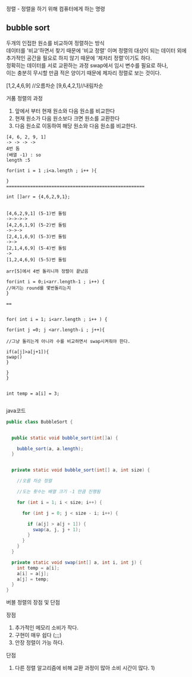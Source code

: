 정렬 - 정렬을 하기 위해 컴퓨터에게 하는 명령



## bubble sort

두개의 인접한 원소를 비교하여 정렬하는 방식  
데이터를 '비교'하면서 찾기 때문에 '비교 정렬' 이며 정렬의 대상이 되는 데이터 외에  
추가적인 공간을 필요로 하지 않기 때문에 '제저리 정렬'이기도 하다.  
정확히는 데이터를 서로 교환하는 과정 swap에서 임시 변수를 필요로 하나,  
이는 충분히 무시할 만큼 적은 양이기 때문에 제자리 정렬로 보는 것이다.  

[1,2,4,6,9] //오름차순
[9,6,4,2,1]//내림차순


 거품 정렬의 과정 
 1) 앞에서 부터 현재 원소와 다음 원소를 비교한다
 2) 현재 원소가 다음 원소보다 크면 원소를 교환한다
 3) 다음 원소로 이동하여 해당 원소와 다음 원소를 비교한다.
  

```
[4, 6, 2, 9, 1]
-> -> -> ->
4번 돔
(배열 -1) : so
length :5

for(int i = 1 ;i<a.length ; i++ ){

}
====================================================

int []arr = {4,6,2,9,1};


[4,6,2,9,1] (5-1)번 돌림
->->->->
[4,2,6,1,9] (5-2)번 돌림
->->->
[2,4,1,6,9] (5-3)번 돌림
->->
[2,1,4,6,9] (5-4)번 돌림
->
[1,2,4,6,9] (5-5)번 돌림

arr[5]에서 4번 돌리니까 정렬이 끝났음

for(int i = 0;i<arr.length-1 ; i++) {
//여기는 round를 몇번돌리는지
}

==


for( int i = 1; i<arr.length ; i++ ) {

for(int j =0; j <arr.length-i ; j++){

//그냥 돌리는게 아니라 수를 비교하면서 swap시켜줘야 한다.

if(a[j]>a[j+1]){
swap()
}

}
}


int temp = a[i] = 3;


```

java코드
```java
public class BubbleSort {


  public static void bubble_sort(int[]a) {

    bubble_sort(a, a.length);
  }


  private static void bubble_sort(int[] a, int size) {

    //오름 차순 정렬

    //도는 횟수는 배열 크기 -1 만큼 진행됨

    for (int i = 1; i < size; i++) {

      for (int j = 0; j < size - i; i++) {

        if (a[j] > a[j + 1]) {
          swap(a, j, j + 1);
        }
      }
    }
  }

  private static void swap(int[] a, int i, int j) {
    int temp = a[i];
    a[i] = a[j];
    a[j] = temp;
  }
}

```


버블 정렬의 장점 및 단점 

장점
1) 추가적인 메모리 소비가 작다.
2) 구현이 매우 쉽다 (;;;)
3) 안장 정렬이 가능 하다.


단점
1) 다른 정렬 알고리즘에 비해 교환 과정이 많아 소비 시간이 많다.
   1) 